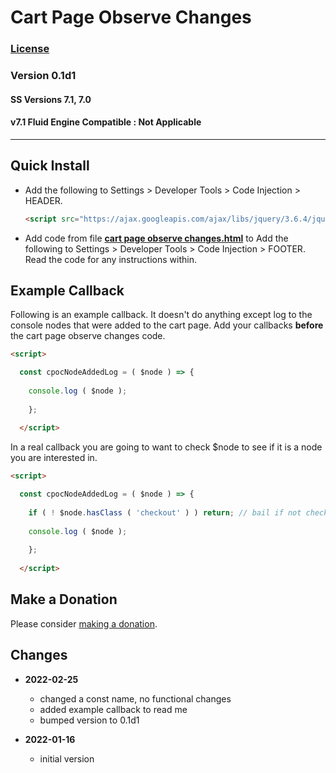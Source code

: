 # Cart Page Observe Changes

### [License][1]
    
### Version 0.1d1

#### SS Versions 7.1, 7.0

#### v7.1 Fluid Engine Compatible : Not Applicable

---

## Quick Install

* Add the following to Settings > Developer Tools > Code Injection > HEADER.

  ```html
  <script src="https://ajax.googleapis.com/ajax/libs/jquery/3.6.4/jquery.min.js"></script>
  ```
  
* Add code from file **[cart page observe changes.html][2]** to Add the
  following to Settings > Developer Tools > Code Injection > FOOTER. Read the
  code for any instructions within.

## Example Callback

Following is an example callback. It doesn't do anything except log to the
console nodes that were added to the cart page. Add your callbacks **before**
the cart page observe changes code.

```html
<script>

  const cpocNodeAddedLog = ( $node ) => {
  
    console.log ( $node );
    
    };
    
  </script>
```

In a real callback you are going to want to check $node to see if it is a node
you are interested in.

```html
<script>

  const cpocNodeAddedLog = ( $node ) => {
  
    if ( ! $node.hasClass ( 'checkout' ) ) return; // bail if not checkout
    
    console.log ( $node );
    
    };
    
  </script>
```

## Make a Donation

Please consider [making a donation][3].

## Changes

* **2022-02-25**

  * changed a const name, no functional changes
  * added example callback to read me
  * bumped version to 0.1d1
  
* **2022-01-16**

  * initial version

[1]: https://github.com/tomsWebConsulting/twcsl/blob/main/LICENSE.txt#L1
[2]: cart%20page%20observe%20changes.html#L1
[3]: https://github.com/tomsWebConsulting/twcsl#make-a-donation
